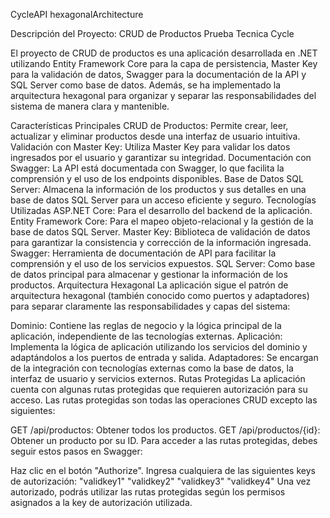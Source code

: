 CycleAPI
hexagonalArchitecture

Descripción del Proyecto: CRUD de Productos Prueba Tecnica Cycle

El proyecto de CRUD de productos es una aplicación desarrollada en .NET utilizando Entity Framework Core para la capa de persistencia, Master Key para la validación de datos, Swagger para la documentación de la API y SQL Server como base de datos. Además, se ha implementado la arquitectura hexagonal para organizar y separar las responsabilidades del sistema de manera clara y mantenible.

Características Principales
CRUD de Productos: Permite crear, leer, actualizar y eliminar productos desde una interfaz de usuario intuitiva.
Validación con Master Key: Utiliza Master Key para validar los datos ingresados por el usuario y garantizar su integridad.
Documentación con Swagger: La API está documentada con Swagger, lo que facilita la comprensión y el uso de los endpoints disponibles.
Base de Datos SQL Server: Almacena la información de los productos y sus detalles en una base de datos SQL Server para un acceso eficiente y seguro.
Tecnologías Utilizadas
ASP.NET Core: Para el desarrollo del backend de la aplicación.
Entity Framework Core: Para el mapeo objeto-relacional y la gestión de la base de datos SQL Server.
Master Key: Biblioteca de validación de datos para garantizar la consistencia y corrección de la información ingresada.
Swagger: Herramienta de documentación de API para facilitar la comprensión y el uso de los servicios expuestos.
SQL Server: Como base de datos principal para almacenar y gestionar la información de los productos.
Arquitectura Hexagonal
La aplicación sigue el patrón de arquitectura hexagonal (también conocido como puertos y adaptadores) para separar claramente las responsabilidades y capas del sistema:

Dominio: Contiene las reglas de negocio y la lógica principal de la aplicación, independiente de las tecnologías externas.
Aplicación: Implementa la lógica de aplicación utilizando los servicios del dominio y adaptándolos a los puertos de entrada y salida.
Adaptadores: Se encargan de la integración con tecnologías externas como la base de datos, la interfaz de usuario y servicios externos.
Rutas Protegidas
La aplicación cuenta con algunas rutas protegidas que requieren autorización para su acceso. Las rutas protegidas son todas las operaciones CRUD excepto las siguientes:

GET /api/productos: Obtener todos los productos.
GET /api/productos/{id}: Obtener un producto por su ID.
Para acceder a las rutas protegidas, debes seguir estos pasos en Swagger:

Haz clic en el botón "Authorize".
Ingresa cualquiera de las siguientes keys de autorización:
"validkey1"
"validkey2"
"validkey3"
"validkey4"
Una vez autorizado, podrás utilizar las rutas protegidas según los permisos asignados a la key de autorización utilizada.
